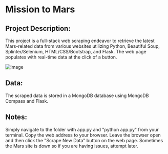 # Mission to Mars

## Project Description:
This project is a full-stack web scraping endeavor to retrieve the latest Mars-related data from various websites utilizing Python, Beautiful Soup, Splinter/Selenium, HTML/CSS/Bootstrap, and Flask. The web page populates with real-time data at the click of a button.

![image](https://user-images.githubusercontent.com/51388767/71016082-a14ace80-20c2-11ea-803b-71fa4f191a6f.png)

## Data:
The scraped data is stored in a MongoDB database using MongoDB Compass and Flask.  

## Notes:
Simply navigate to the folder with app.py and "python app.py" from your terminal.
Copy the web address to your browser. Leave the browser open and then click the "Scrape New Data" button on the web page. 
Sometimes the Mars site is down so if you are having issues, attempt later. 


